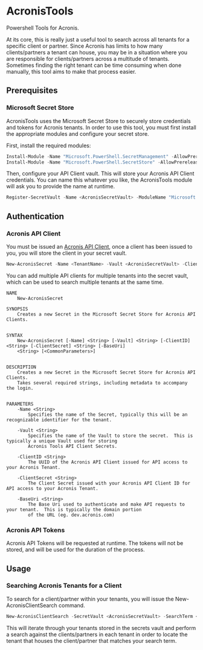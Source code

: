 # AcronisTools
Powershell Tools for Acronis.

At its core, this is really just a useful tool to search across all tenants for a specific client or partner.  Since Acronis has limits to how many clients/partners a tenant can house, you may be in a situation where you are responsible for clients/partners across a multitude of tenants.  Sometimes finding the right tenant can be time consuming when done manually, this tool aims to make that process easier.

## Prerequisites

### Microsoft Secret Store
AcronisTools uses the Microsoft Secret Store to securely store credentials and tokens for Acronis tenants.  In order to use this tool, you must first install the appropriate modules and configure your secret store.

First, install the required modules:
```powershell
Install-Module -Name "Microsoft.PowerShell.SecretManagement" -AllowPrerelease
Install-Module -Name "Microsoft.PowerShell.SecretStore" -AllowPrerelease
```

Then, configure your API Client vault.  This will store your Acronis API Client credentials. You can name this whatever you like, the AcronisTools module will ask you to provide the name at runtime.
```powershell
Register-SecretVault -Name <AcronisSecretVault> -ModuleName "Microsoft.PowerShell.SecretStore"
```
## Authentication

### Acronis API Client
You must be issued an [Acronis API Client](https://www.acronis.com/en-us/support/documentation/AcronisCyberCloud/index.html#creating-api-client.html), once a client has been issued to you, you will store the client in your secret vault.
```powershell
New-AcronisSecret -Name <TenantName> -Vault <AcronisSecretVault> -ClientID <AcronisAPIClientID> -BaseUri <AcronisBaseUri> -ClientSecret <AcronisAPIClientSecret>
```
You can add multiple API clients for multiple tenants into the secret vault, which can be used to search multiple tenants at the same time.

```
NAME
    New-AcronisSecret

SYNOPSIS
    Creates a new Secret in the Microsoft Secret Store for Acronis API Clients.


SYNTAX
    New-AcronisSecret [-Name] <String> [-Vault] <String> [-ClientID] <String> [-ClientSecret] <String> [-BaseUri]
    <String> [<CommonParameters>]


DESCRIPTION
    Creates a new Secret in the Microsoft Secret Store for Acronis API Clients.
    Takes several required strings, including metadata to accompany the login.


PARAMETERS
    -Name <String>
        Specifies the name of the Secret, typically this will be an recognizable identifier for the tenant.

    -Vault <String>
        Specifies the name of the Vault to store the secret.  This is typically a unique Vault used for storing
        Acronis Tools API Client Secrets.

    -ClientID <String>
        The UUID of the Acronis API Client issued for API access to your Acronis Tenant.

    -ClientSecret <String>
        The Client Secret issued with your Acronis API Client ID for API access to your Acronis Tenant.

    -BaseUri <String>
        The Base Uri used to authenticate and make API requests to your tenant.  This is typically the domain portion
        of the URL (eg. dev.acronis.com)
```

### Acronis API Tokens
Acronis API Tokens will be requested at runtime.  The tokens will not be stored, and will be used for the duration of the process.

## Usage

### Searching Acronis Tenants for a Client
To search for a client/partner within your tenants, you will issue the New-AcronisClientSearch command.
```powershell
New-AcronisClientSearch -SecretVault <AcronisSecretVault> -SearchTerm <ClientName>
```
This will iterate through your tenants stored in the secrets vault and perform a search against the clients/partners in each tenant in order to locate the tenant that houses the client/partner that matches your search term.
